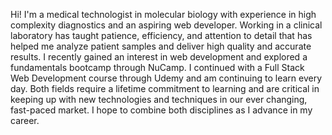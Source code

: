 Hi! I'm a medical technologist in molecular biology with experience in high complexity diagnostics and an aspiring web developer. Working in a clinical laboratory has taught patience, efficiency, and attention to detail that has helped me analyze patient samples and deliver high quality and accurate results. I recently gained an interest in web development and explored a fundamentals bootcamp through NuCamp. I continued with a Full Stack Web Development course through Udemy and am continuing to learn every day. Both fields require a lifetime commitment to learning and are critical in keeping up with new technologies and techniques in our ever changing, fast-paced market. I hope to combine both disciplines as I advance in my career.
